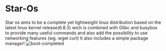 # Star-Os
Star os aims to be a complete yet lightweight linux distribution based on the latest linux kernel release(6.8.3) wich is combined with Glibc and busybox to provide many useful commands and also add the possibility to use networking features (wg. wget curl)
It also includes a simple package manager!
![boot-completed](https://github.com/Andre-cmd-rgb/Star-Os/assets/85292605/5f58d708-2f74-4e29-b56c-9626a34e324b)
